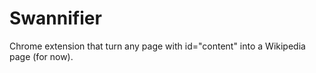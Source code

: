 # Swannifier
Chrome extension that turn any page with id=\"content\" into a Wikipedia page (for now).
